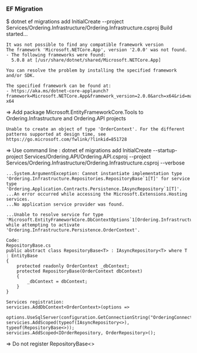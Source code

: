 ### EF Migration
$ dotnet ef migrations add InitialCreate --project Services/Ordering.Infrastructure/Ordering.Infrastructure.csproj Build started...
```
It was not possible to find any compatible framework version
The framework 'Microsoft.NETCore.App', version '2.0.0' was not found.
- The following frameworks were found:
  5.0.8 at [/usr/share/dotnet/shared/Microsoft.NETCore.App]

You can resolve the problem by installing the specified framework and/or SDK.

The specified framework can be found at:
- https://aka.ms/dotnet-core-applaunch?framework=Microsoft.NETCore.App&framework_version=2.0.0&arch=x64&rid=manjaro-x64
```
=> Add package Microsoft.EntityFrameworkCore.Tools to Ordering.Infrastructure and Ordering.API projects

```
Unable to create an object of type 'OrderContext'. For the different patterns supported at design time, see https://go.microsoft.com/fwlink/?linkid=851728
````

=> Use command line : dotnet ef migrations add InitialCreate  --startup-project Services/Ordering.API/Ordering.API.csproj  --project Services/Ordering.Infrastructure/Ordering.Infrastructure.csproj --verbose

```
...System.ArgumentException: Cannot instantiate implementation type 'Ordering.Infrastructure.Repositories.RepositoryBase`1[T]' for service type 'Ordering.Application.Contracts.Persistence.IAsyncRepository`1[T]'.
...An error occurred while accessing the Microsoft.Extensions.Hosting services.
...No application service provider was found.

...Unable to resolve service for type 'Microsoft.EntityFrameworkCore.DbContextOptions`1[Ordering.Infrastructure.Persistence.OrderContext]' while attempting to activate 'Ordering.Infrastructure.Persistence.OrderContext'.

Code:
RepositoryBase.cs
public abstract class RepositoryBase<T> : IAsyncRepository<T> where T : EntityBase 
{
    protected readonly OrderContext _dbContext;    
    protected RepositoryBase(OrderContext dbContext)
    {
        _dbContext = dbContext;
    }
}

Services registration:
servicies.AddDbContext<OrderContext>(options =>
    options.UseSqlServer(configuration.GetConnectionString("OrderingConnectionString")));
servicies.AddScoped(typeof(IAsyncRepository<>), typeof(RepositoryBase<>));
servicies.AddScoped<IOrderRepository, OrderRepository>();
```
=> Do not register RepositoryBase<>
